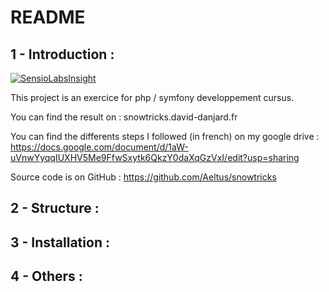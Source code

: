 # README

## 1 - Introduction :

[![SensioLabsInsight](https://insight.sensiolabs.com/projects/391b82c1-07e0-4b4f-867c-90f3bda98d69/big.png)](https://insight.sensiolabs.com/projects/391b82c1-07e0-4b4f-867c-90f3bda98d69)

This project is an exercice for php / symfony developpement cursus.

You can find the result on : snowtricks.david-danjard.fr

You can find the differents steps I followed (in french) on my google drive : https://docs.google.com/document/d/1aW-uVnwYyqqIUXHV5Me9FfwSxytk6QkzY0daXqGzVxI/edit?usp=sharing

Source code is on GitHub : https://github.com/Aeltus/snowtricks


## 2 - Structure :

## 3 - Installation :

## 4 - Others :
